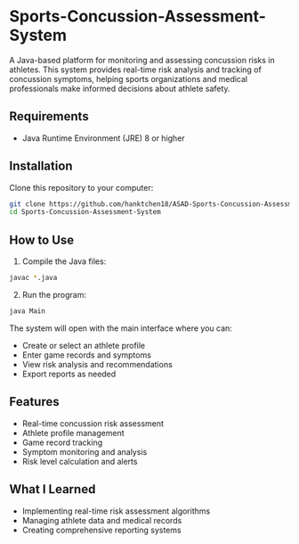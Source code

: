 # Sports-Concussion-Assessment-System

A Java-based platform for monitoring and assessing concussion risks in athletes. This system provides real-time risk analysis and tracking of concussion symptoms, helping sports organizations and medical professionals make informed decisions about athlete safety.

## Requirements
- Java Runtime Environment (JRE) 8 or higher

## Installation
Clone this repository to your computer:
```bash
git clone https://github.com/hanktchen18/ASAD-Sports-Concussion-Assessment-System.git
cd Sports-Concussion-Assessment-System
```

## How to Use

1. Compile the Java files:
```bash
javac *.java
```

2. Run the program:
```bash
java Main
```

The system will open with the main interface where you can:
- Create or select an athlete profile
- Enter game records and symptoms
- View risk analysis and recommendations
- Export reports as needed

## Features
- Real-time concussion risk assessment
- Athlete profile management
- Game record tracking
- Symptom monitoring and analysis
- Risk level calculation and alerts

## What I Learned
- Implementing real-time risk assessment algorithms
- Managing athlete data and medical records
- Creating comprehensive reporting systems
